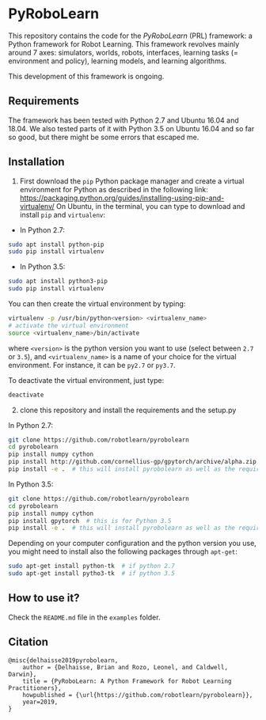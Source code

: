 # PyRoboLearn

This repository contains the code for the *PyRoboLearn* (PRL) framework: a Python framework for Robot Learning.
This framework revolves mainly around 7 axes: simulators, worlds, robots, interfaces, learning tasks (= environment and policy), learning models, and learning algorithms. 

This development of this framework is ongoing.

## Requirements

The framework has been tested with Python 2.7 and Ubuntu 16.04 and 18.04. We also tested parts of it with Python 3.5 on Ubuntu 16.04 and so far so good, but there might be some errors that escaped me.

## Installation

1. First download the `pip` Python package manager and create a virtual environment for Python as described in the following link: https://packaging.python.org/guides/installing-using-pip-and-virtualenv/
On Ubuntu, in the terminal, you can type to download and install `pip` and `virtualenv`: 

- In Python 2.7:
```bash
sudo apt install python-pip
sudo pip install virtualenv
```

- In Python 3.5:
```bash
sudo apt install python3-pip
sudo pip install virtualenv
```

You can then create the virtual environment by typing:
```bash
virtualenv -p /usr/bin/python<version> <virtualenv_name>
# activate the virtual environment
source <virtualenv_name>/bin/activate
```
where `<version>` is the python version you want to use (select between `2.7` or `3.5`), and `<virtualenv_name>` is a name of your choice for the virtual environment. For instance, it can be `py2.7` or `py3.7`.

To deactivate the virtual environment, just type:
```bash
deactivate
```

2. clone this repository and install the requirements and the setup.py

In Python 2.7:
```bash
git clone https://github.com/robotlearn/pyrobolearn
cd pyrobolearn
pip install numpy cython
pip install http://github.com/cornellius-gp/gpytorch/archive/alpha.zip  # this is for Python 2.7
pip install -e .  # this will install pyrobolearn as well as the required packages (so no need for: pip install -r requirements.txt)
```

In Python 3.5:
```bash
git clone https://github.com/robotlearn/pyrobolearn
cd pyrobolearn
pip install numpy cython
pip install gpytorch  # this is for Python 3.5
pip install -e .  # this will install pyrobolearn as well as the required packages (so no need for: pip install -r requirements.txt)
```

Depending on your computer configuration and the python version you use, you might need to install also the following packages through `apt-get`:
```bash
sudo apt-get install python-tk  # if python 2.7
sudo apt-get install pytho3-tk  # if python 3.5
```

## How to use it?

Check the `README.md` file in the `examples` folder.

## Citation

```
@misc{delhaisse2019pyrobolearn,
    author = {Delhaisse, Brian and Rozo, Leonel, and Caldwell, Darwin},
    title = {PyRoboLearn: A Python Framework for Robot Learning Practitioners},
    howpublished = {\url{https://github.com/robotlearn/pyrobolearn}},
    year=2019,
}
```

